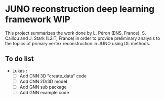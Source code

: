 # JUNO reconstruction deep learning  framework WIP

This project summarizes the work done by L. Péron (ENS, France), S. Caillou and J. Stark (L2IT, France) in order to provide preliminary analysis to the topics of primary vertex reconstruction in JUNO using DL methods.

## To do list

- Lukas :
    - [ ] Add CNN 3D "create_data" code
    - [ ] Add CNN 2D/3D model
    - [ ] Add GNN sub package
    - [ ] Add GNN example code